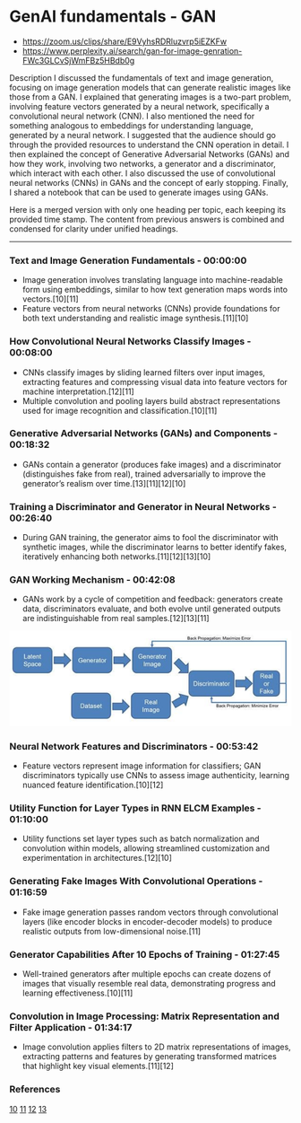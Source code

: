 # GenAI fundamentals - GAN

- https://zoom.us/clips/share/E9VyhsRDRluzvrp5iEZKFw
- https://www.perplexity.ai/search/gan-for-image-genration-FWc3GLCvSjWmFBz5HBdb0g

Description
I discussed the fundamentals of text and image generation, focusing on image generation models that can generate realistic images like those from a GAN. I explained that generating images is a two-part problem, involving feature vectors generated by a neural network, specifically a convolutional neural network (CNN). I also mentioned the need for something analogous to embeddings for understanding language, generated by a neural network. I suggested that the audience should go through the provided resources to understand the CNN operation in detail. I then explained the concept of Generative Adversarial Networks (GANs) and how they work, involving two networks, a generator and a discriminator, which interact with each other. I also discussed the use of convolutional neural networks (CNNs) in GANs and the concept of early stopping. Finally, I shared a notebook that can be used to generate images using GANs.

Here is a merged version with only one heading per topic, each keeping its provided time stamp. The content from previous answers is combined and condensed for clarity under unified headings.

---

### Text and Image Generation Fundamentals - 00:00:00

- Image generation involves translating language into machine-readable form using embeddings, similar to how text generation maps words into vectors.[10][11]
- Feature vectors from neural networks (CNNs) provide foundations for both text understanding and realistic image synthesis.[11][10]

### How Convolutional Neural Networks Classify Images - 00:08:00

- CNNs classify images by sliding learned filters over input images, extracting features and compressing visual data into feature vectors for machine interpretation.[12][11]
- Multiple convolution and pooling layers build abstract representations used for image recognition and classification.[10][11]

### Generative Adversarial Networks (GANs) and Components - 00:18:32

- GANs contain a generator (produces fake images) and a discriminator (distinguishes fake from real), trained adversarially to improve the generator’s realism over time.[13][11][12][10]

### Training a Discriminator and Generator in Neural Networks - 00:26:40

- During GAN training, the generator aims to fool the discriminator with synthetic images, while the discriminator learns to better identify fakes, iteratively enhancing both networks.[11][12][13][10]

### GAN Working Mechanism - 00:42:08

- GANs work by a cycle of competition and feedback: generators create data, discriminators evaluate, and both evolve until generated outputs are indistinguishable from real samples.[12][13][11]

![alt text](./images/GAN_Architecture.png)

### Neural Network Features and Discriminators - 00:53:42

- Feature vectors represent image information for classifiers; GAN discriminators typically use CNNs to assess image authenticity, learning nuanced feature identification.[10][12]

### Utility Function for Layer Types in RNN ELCM Examples - 01:10:00

- Utility functions set layer types such as batch normalization and convolution within models, allowing streamlined customization and experimentation in architectures.[12][10]

### Generating Fake Images With Convolutional Operations - 01:16:59

- Fake image generation passes random vectors through convolutional layers (like encoder blocks in encoder-decoder models) to produce realistic outputs from low-dimensional noise.[11]

### Generator Capabilities After 10 Epochs of Training - 01:27:45

- Well-trained generators after multiple epochs can create dozens of images that visually resemble real data, demonstrating progress and learning effectiveness.[10][11]

### Convolution in Image Processing: Matrix Representation and Filter Application - 01:34:17

- Image convolution applies filters to 2D matrix representations of images, extracting patterns and features by generating transformed matrices that highlight key visual elements.[11][12]

### References

[10](https://www.geeksforgeeks.org/deep-learning/generative-adversarial-network-gan/)
[11](https://www.dhiwise.com/post/generative-adversarial-networks-image-generation)
[12](https://www.carmatec.com/blog/complete-guide-to-generative-adversarial-network-gan/)
[13](https://aws.amazon.com/what-is/gan/)
